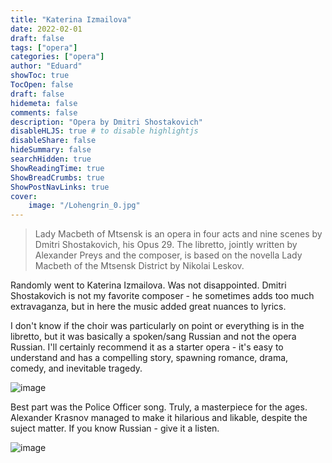 ```yaml
---
title: "Katerina Izmailova"
date: 2022-02-01
draft: false
tags: ["opera"]
categories: ["opera"]
author: "Eduard"
showToc: true
TocOpen: false
draft: false
hidemeta: false
comments: false
description: "Opera by Dmitri Shostakovich"
disableHLJS: true # to disable highlightjs
disableShare: false
hideSummary: false
searchHidden: true
ShowReadingTime: true
ShowBreadCrumbs: true
ShowPostNavLinks: true
cover:
    image: "/Lohengrin_0.jpg"
---
```


> Lady Macbeth of Mtsensk is an opera in four acts and nine scenes by Dmitri Shostakovich, his Opus 29. The libretto, jointly written by Alexander Preys and the composer, is based on the novella Lady Macbeth of the Mtsensk District by Nikolai Leskov. 

Randomly went to Katerina Izmailova. Was not disappointed. Dmitri Shostakovich is not my favorite composer - he sometimes adds too much extravaganza, but in here the music added great nuances to lyrics.

I don't know if the choir was particularly on point or everything is in the libretto, but it was basically a spoken/sang Russian and not the opera Russian. I'll certainly recommend it as a starter opera - it's easy to understand and has a compelling story, spawning romance, drama, comedy, and inevitable tragedy.

![image](/Katerina_0.jpg#center)

Best part was the Police Officer song. Truly, a masterpiece for the ages. Alexander Krasnov managed to make it hilarious and likable, despite the suject matter. If you know Russian - give it a listen.

![image](/Katerina_1.jpg#center)